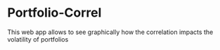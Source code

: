 # Portfolio-Correl
This web app allows to see graphically how the correlation impacts the volatility of portfolios
